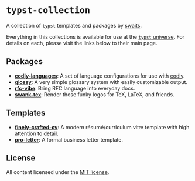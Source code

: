 # `typst-collection`

A collection of `typst` templates and packages by [swaits](https://swaits.com/about).

Everything in this collections is available for use at the [`typst`
universe](https://typst.app/universe/). For details on each, please visit the
links below to their main page.

## Packages

- [**codly-languages**](https://typst.app/universe/package/codly-languages): A
  set of language configurations for use with
  [codly](https://typst.app/universe/package/codly).
- [**glossy**](https://typst.app/universe/package/glossy): A very simple
  glossary system with easily customizable output.
- [**rfc-vibe**](https://typst.app/universe/package/rfc-vibe): Bring RFC language
  into everyday docs.
- [**swank-tex**](https://typst.app/universe/package/swank-tex): Render those
  funky logos for TeX, LaTeX, and friends.

## Templates

- [**finely-crafted-cv**](https://typst.app/universe/package/finely-crafted-cv):
  A modern résumé/curriculum vitæ template with high attention to detail.
- [**pro-letter**](https://typst.app/universe/package/pro-letter): A formal
  business letter template.

## License

All content licensed under the [MIT license](LICENSE).
